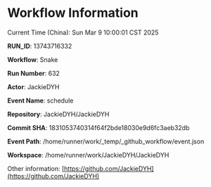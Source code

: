 # Workflow Information

Current Time (China): Sun Mar  9 10:00:01 CST 2025  

**RUN_ID**: 13743716332  

**Workflow**: Snake  

**Run Number**: 632  

**Actor**: JackieDYH  

**Event Name**: schedule  

**Repository**: JackieDYH/JackieDYH  

**Commit SHA**: 1831053740314f64f2bde18030e9d6fc3aeb32db  

**Event Path**: /home/runner/work/_temp/_github_workflow/event.json  

**Workspace**: /home/runner/work/JackieDYH/JackieDYH  

Other information: [https://github.com/JackieDYH](https://github.com/JackieDYH)
